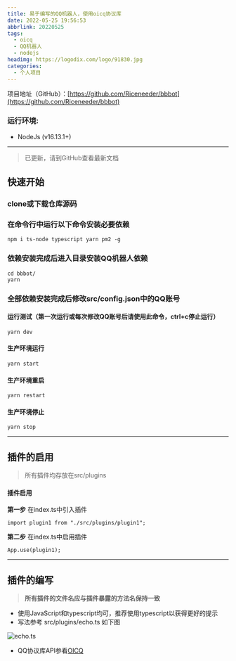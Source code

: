 ```yaml
---
title: 易于编写的QQ机器人，使用oicq协议库
date: 2022-05-25 19:56:53
abbrlink: 20220525
tags:
  - oicq
  - QQ机器人
  - nodejs
headimg: https://logodix.com/logo/91830.jpg
categories:
  - 个人项目
---
```

项目地址（GitHub）：[https://github.com/Riceneeder/bbbot](https://github.com/Riceneeder/bbbot)
### 运行环境:
+ NodeJs (v16.13.1+)
---
<!--more-->

> 已更新，请到GitHub查看最新文档

## 快速开始
### clone或下载仓库源码
### 在命令行中运行以下命令安装必要依赖
```
npm i ts-node typescript yarn pm2 -g
```

### 依赖安装完成后进入目录安装QQ机器人依赖
```
cd bbbot/
yarn
```
### 全部依赖安装完成后修改src/config.json中的QQ账号

#### **运行测试**（第一次运行或每次修改QQ账号后请使用此命令，ctrl+c停止运行）
```
yarn dev    
```
#### **生产环境运行**
```
yarn start
```
#### **生产环境重启**
```
yarn restart
```
#### **生产环境停止**
```
yarn stop
```
---
## 插件的启用

> 所有插件均存放在src/plugins
#### 插件启用

**第一步** 在index.ts中引入插件
```
import plugin1 from "./src/plugins/plugin1";
```
**第二步** 在index.ts中启用插件
```
App.use(plugin1);
```
---
## 插件的编写
>**所有插件的文件名应与插件暴露的方法名保持一致**
+ 使用JavaScript和typescript均可，推荐使用typescript以获得更好的提示
+ 写法参考 src/plugins/echo.ts 如下图

![echo.ts](https://oneindex-serverless-riceneeder.vercel.app/%E5%85%B6%E4%BB%96/echo.png)

+ QQ协议库API参看[OICQ](https://github.com/takayama-lily/oicq#api-reference)
